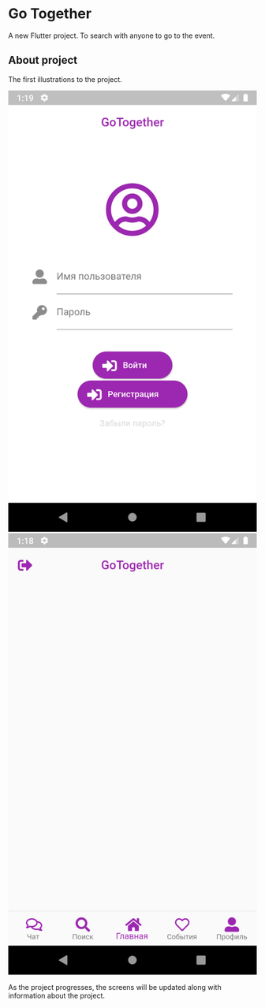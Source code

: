 # Go Together

A new Flutter project. 
To search with anyone to go to the event.

## About project

The first illustrations to the project.

![Login Page](screens/login.png) 
![Main Page](screens/main.png)

As the project progresses, the screens will be updated along with information about the project.
